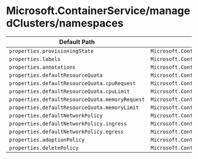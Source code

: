 # Microsoft.ContainerService/managedClusters/namespaces

| Default Path | Alias |
|---|---|
| `properties.provisioningState` | `Microsoft.ContainerService/managedClusters/namespaces/provisioningState` |
| `properties.labels` | `Microsoft.ContainerService/managedClusters/namespaces/labels` |
| `properties.annotations` | `Microsoft.ContainerService/managedClusters/namespaces/annotations` |
| `properties.defaultResourceQuota` | `Microsoft.ContainerService/managedClusters/namespaces/defaultResourceQuota` |
| `properties.defaultResourceQuota.cpuRequest` | `Microsoft.ContainerService/managedClusters/namespaces/defaultResourceQuota.cpuRequest` |
| `properties.defaultResourceQuota.cpuLimit` | `Microsoft.ContainerService/managedClusters/namespaces/defaultResourceQuota.cpuLimit` |
| `properties.defaultResourceQuota.memoryRequest` | `Microsoft.ContainerService/managedClusters/namespaces/defaultResourceQuota.memoryRequest` |
| `properties.defaultResourceQuota.memoryLimit` | `Microsoft.ContainerService/managedClusters/namespaces/defaultResourceQuota.memoryLimit` |
| `properties.defaultNetworkPolicy` | `Microsoft.ContainerService/managedClusters/namespaces/defaultNetworkPolicy` |
| `properties.defaultNetworkPolicy.ingress` | `Microsoft.ContainerService/managedClusters/namespaces/defaultNetworkPolicy.ingress` |
| `properties.defaultNetworkPolicy.egress` | `Microsoft.ContainerService/managedClusters/namespaces/defaultNetworkPolicy.egress` |
| `properties.adoptionPolicy` | `Microsoft.ContainerService/managedClusters/namespaces/adoptionPolicy` |
| `properties.deletePolicy` | `Microsoft.ContainerService/managedClusters/namespaces/deletePolicy` |


